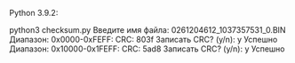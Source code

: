 Python 3.9.2:

python3 checksum.py
Введите имя файла: 0261204612_1037357531_0.BIN
Диапазон: 0x0000-0xFEFF:
  CRC: 803f
Записать CRC? (y/n): y
Успешно
Диапазон: 0x10000-0x1FEFF:
  CRC: 5ad8
Записать CRC? (y/n): y
Успешно

